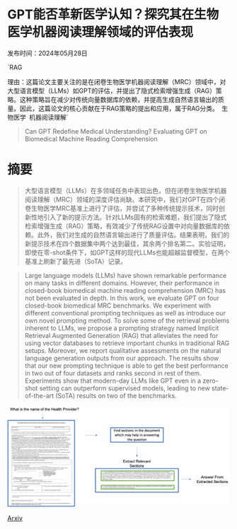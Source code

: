 # GPT能否革新医学认知？探究其在生物医学机器阅读理解领域的评估表现

发布时间：2024年05月28日

`RAG

理由：这篇论文主要关注的是在闭卷生物医学机器阅读理解（MRC）领域中，对大型语言模型（LLMs）如GPT的评估，并提出了隐式检索增强生成（RAG）策略。这种策略旨在减少对传统向量数据库的依赖，并提高生成自然语言输出的质量。因此，这篇论文的核心贡献在于RAG策略的提出和应用，属于RAG分类。` `生物医学` `机器阅读理解`

> Can GPT Redefine Medical Understanding? Evaluating GPT on Biomedical Machine Reading Comprehension

# 摘要

> 大型语言模型（LLMs）在多领域任务中表现出色，但在闭卷生物医学机器阅读理解（MRC）领域的深度评估尚缺。本研究中，我们对GPT在四个闭卷生物医学MRC基准上进行了评估，并尝试了多种传统提示技术，同时创新性地引入了新的提示方法。针对LLMs固有的检索难题，我们提出了隐式检索增强生成（RAG）策略，有效减少了传统RAG设置中对向量数据库的依赖。此外，我们对生成的自然语言输出进行了质量评估。结果表明，我们的新提示技术在四个数据集中两个达到最佳，其余两个排名第二。实验证明，即使在零-shot条件下，如GPT这样的现代LLMs也能超越监督模型，在两个基准上刷新了最先进（SoTA）记录。

> Large language models (LLMs) have shown remarkable performance on many tasks in different domains. However, their performance in closed-book biomedical machine reading comprehension (MRC) has not been evaluated in depth. In this work, we evaluate GPT on four closed-book biomedical MRC benchmarks. We experiment with different conventional prompting techniques as well as introduce our own novel prompting method. To solve some of the retrieval problems inherent to LLMs, we propose a prompting strategy named Implicit Retrieval Augmented Generation (RAG) that alleviates the need for using vector databases to retrieve important chunks in traditional RAG setups. Moreover, we report qualitative assessments on the natural language generation outputs from our approach. The results show that our new prompting technique is able to get the best performance in two out of four datasets and ranks second in rest of them. Experiments show that modern-day LLMs like GPT even in a zero-shot setting can outperform supervised models, leading to new state-of-the-art (SoTA) results on two of the benchmarks.

![GPT能否革新医学认知？探究其在生物医学机器阅读理解领域的评估表现](../../../paper_images/2405.18682/IRAG.png)

[Arxiv](https://arxiv.org/abs/2405.18682)